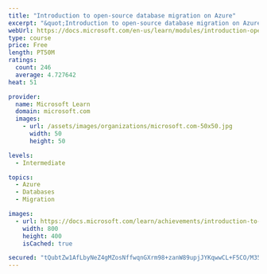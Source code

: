 ```yaml
---
title: "Introduction to open-source database migration on Azure"
excerpt: "&quot;Introduction to open-source database migration on Azure&quot;"
webUrl: https://docs.microsoft.com/en-us/learn/modules/introduction-open-source-database-migration-azure/
type: course
price: Free
length: PT50M
ratings:
  count: 246
  average: 4.727642
heat: 51

provider:
  name: Microsoft Learn
  domain: microsoft.com
  images:
    - url: /assets/images/organizations/microsoft.com-50x50.jpg
      width: 50
      height: 50

levels:
  - Intermediate

topics:
  - Azure
  - Databases
  - Migration

images:
  - url: https://docs.microsoft.com/learn/achievements/introduction-to-open-source-database-migration-on-azure-social.png
    width: 800
    height: 400
    isCached: true

secured: "tQubtZw1AfLbyNeZ4gMZosNffwqnGXrm98+zanW89upjJYKqwwCL+F5CO/M35N0okw8Kxpq1Ad4pUh5fxg8EzSlBcZc1+txKPClzoUmHMLuCSTu8WaImxF67AG5xpjjHvMEEW4RDMtJ7M1afJFpNLiqpXWFUmN79MVTmSIGq4BIHrLKbs1E2454/H0ZVYioEFKp/3tIcgkgMfYz1aEJHtpGBdiuuuIG3K51gP5YOlFmQzLByRJbJgdrzDJM+4j7TzQRq+c6lifouytIaAXzc+zyni4126wOn0IkXLeosU8KZuEu4MSnbxjMWEEkf3l3YRMh2GdFgMnY8ovuI+I2asyVFK8MXximkgLKCbrzX6h8hBNI+z78xuJ9lpm89tHhmjcR5O0gtXTmiYK8OvScto3+fP9cg5L4k/VaoCWKaYKU=;nqlDy1StQk2TzrkZ9cpnqg=="
---
```


